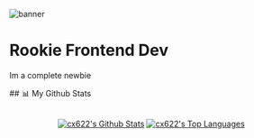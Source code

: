![banner](https://media.discordapp.net/attachments/649001574131171352/1022996025474043954/IMG20220923181955.jpg?width=1360&height=612)
<div>
<h1>Rookie Frontend Dev</h1>
<p>Im a complete newbie</p>
</div>
## 📊 My Github Stats
<p align="center">
  <br/>
    <a href="https://github.com/anuraghazra/github-readme-stats"><img alt="cx622's Github Stats" src="https://github-readme-stats.vercel.app/api?username=cx622&show_icons=true&count_private=true&theme=react&hide_border=true&bg_color=0D1117" /></a>
  <a href="https://github.com/Chaitanya-Pratap-Singh/github-readme-stats"><img alt="cx622's Top Languages" src="https://github-readme-stats.vercel.app/api/top-langs/?username=cx622&langs_count=8&count_private=true&layout=compact&theme=react&hide_border=true&bg_color=0D1117" /></a>
  <br/>
</p>
